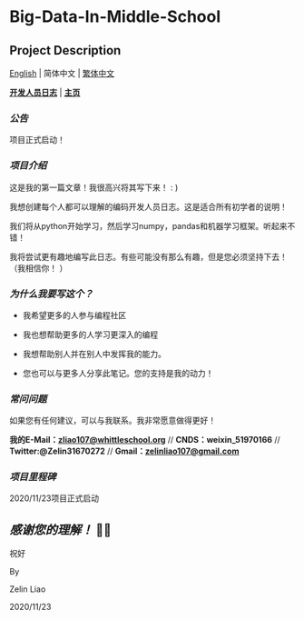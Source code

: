 # Big-Data-In-Middle-School

## Project Description

[English](https://github.com/ZelinLiao/Big-Data-In-Middle-School/blob/main/README.md) | 简体中文 | [繁体中文](https://github.com/ZelinLiao/Big-Data-In-Middle-School/blob/main/%E7%B9%81%E9%AB%94%E4%B8%AD%E6%96%87.md)


**[开发人员日志](https://github.com/ZelinLiao/Big-Data-In-Middle-School/projects)** | **[主页](https://github.com/ZelinLiao/Big-Data-In-Middle-School/)**


### _公告_


项目正式启动！


### _项目介绍_


这是我的第一篇文章！我很高兴将其写下来！ : )

我想创建每个人都可以理解的编码开发人员日志。这是适合所有初学者的说明！

我们将从python开始学习，然后学习numpy，pandas和机器学习框架。听起来不错！ 

我将尝试更有趣地编写此日志。有些可能没有那么有趣，但是您必须坚持下去！ （我相信你！ ）


### _为什么我要写这个？_


* 我希望更多的人参与编程社区

* 我也想帮助更多的人学习更深入的编程

* 我想帮助别人并在别人中发挥我的能力。

* 您也可以与更多人分享此笔记。您的支持是我的动力！


### _常问问题_


如果您有任何建议，可以与我联系。我非常愿意做得更好！

**我的E-Mail：zliao107@whittleschool.org** // **CNDS：weixin_51970166** // **Twitter:@Zelin31670272** // **Gmail：zelinliao107@gmail.com**

### _项目里程碑_


2020/11/23项目正式启动


## _感谢您的理解！_ 🐱‍🏍


祝好

By

Zelin Liao

2020/11/23

